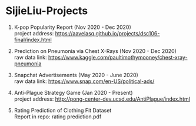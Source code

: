 # SijieLiu-Projects

1. K-pop Popularity Report (Nov 2020 - Dec 2020)\
project address: https://aavelasq.github.io/projects/dsc106-final/index.html

2. Prediction on Pneumonia via Chest X-Rays (Nov 2020 - Dec 2020) \
raw data link: https://www.kaggle.com/paultimothymooney/chest-xray-pneumonia

3. Snapchat Advertisements (May 2020 - June 2020) \
raw data link: https://www.snap.com/en-US/political-ads/

4. Anti-Plague Strategy Game (Jan 2020 - Present)\
project address: http://pong-center-dev.ucsd.edu/AntiPlague/index.html

5. Rating Prediction of Clothing Fit Dataset\
Report in repo: rating prediction.pdf

